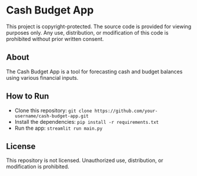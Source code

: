 # Cash Budget App

This project is copyright-protected. The source code is provided for viewing purposes only. Any use, distribution, or modification of this code is prohibited without prior written consent.

## About
The Cash Budget App is a tool for forecasting cash and budget balances using various financial inputs.

## How to Run
- Clone this repository: `git clone https://github.com/your-username/cash-budget-app.git`
- Install the dependencies: `pip install -r requirements.txt`
- Run the app: `streamlit run main.py`

## License
This repository is not licensed. Unauthorized use, distribution, or modification is prohibited.
